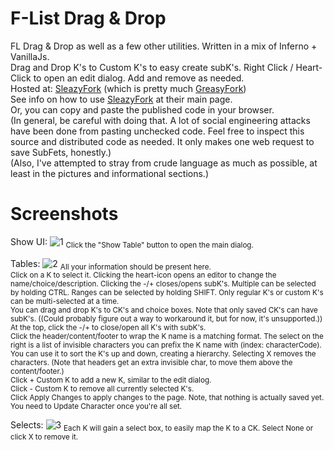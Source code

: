 # F-List Drag & Drop
FL Drag & Drop as well as a few other utilities. Written in a mix of Inferno + VanillaJs.\
Drag and Drop K's to Custom K's to easy create subK's.  Right Click / Heart-Click to open an edit dialog.  Add and remove as needed.\
Hosted at: [SleazyFork](https://sleazyfork.org/en/scripts/409850-f-l-drag-drop-1-0) (which is pretty much [GreasyFork](https://greasyfork.org/en)) \
See info on how to use [SleazyFork](https://sleazyfork.org/en) at their main page.\
Or, you can copy and paste the published code in your browser.\
(In general, be careful with doing that.  A lot of social engineering attacks have been done from pasting unchecked code.  Feel free to inspect this source and distributed code as needed.  It only makes one web request to save SubFets, honestly.)\
(Also, I've attempted to stray from crude language as much as possible, at least in the pictures and informational sections.)

# Screenshots

Show UI:
![1](https://raw.githubusercontent.com/ZyLyXy/FLDragAndDrop/master/pics/showTable.png)
<sub>Click the "Show Table" button to open the main dialog.</sub>

Tables:
![2](https://raw.githubusercontent.com/ZyLyXy/FLDragAndDrop/master/pics/table.png)
<sub>All your information should be present here.</sub>\
<sub>Click on a K to select it. Clicking the heart-icon opens an editor to change the name/choice/description.  Clicking the -/+ closes/opens subK's.
Multiple can be selected by holding CTRL.  Ranges can be selected by holding SHIFT.  Only regular K's or custom K's can be multi-selected at a time.</sub>\
<sub>You can drag and drop K's to CK's and choice boxes.  Note that only saved CK's can have subK's. ((Could probably figure out a way to workaround it, but for now, it's unsupported.))</sub>\
<sub>At the top, click the -/+ to close/open all K's with subK's.</sub>\
<sub>Click the header/content/footer to wrap the K name is a matching format.  The select on the right is a list of invisible characters you can prefix the K name with (index: characterCode).  You can use it to sort the K's up and down, creating a hierarchy.  Selecting X removes the characters. (Note that headers get an extra invisible char, to move them above the content/footer.)</sub>\
<sub>Click + Custom K to add a new K, similar to the edit dialog.</sub>\
<sub>Click - Custom K to remove all currently selected K's.</sub>\
<sub>Click Apply Changes to apply changes to the page.  Note, that nothing is actually saved yet.  You need to Update Character once you're all set.</sub>

Selects:
![3](https://raw.githubusercontent.com/ZyLyXy/FLDragAndDrop/master/pics/subSelects.png)
<sub>Each K will gain a select box, to easily map the K to a CK. Select None or click X to remove it.</sub>
